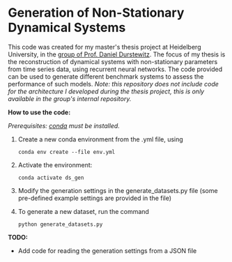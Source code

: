 # Generation of Non-Stationary Dynamical Systems

This code was created for my master's thesis project at Heidelberg University, in the [group of Prof. Daniel Durstewitz](https://durstewitzlab.github.io). The focus of my thesis is the reconstruction of dynamical systems with non-stationary parameters from time series data, using recurrent neural networks. The code provided can be used to generate different benchmark systems to assess the performance of such models. *Note: this repository does not include code for the architecture I developed during the thesis project, this is only available in the group's internal repository.*


**How to use the code:**

*Prerequisites: [conda](https://docs.conda.io/en/latest/) must be installed.*

1. Create a new conda environment from the .yml file, using 

   ```
   conda env create --file env.yml
   ```

2. Activate the environment:

   ```
   conda activate ds_gen
   ```

3. Modify the generation settings in the generate_datasets.py file (some pre-defined example settings are provided in the file)

4. To generate a new dataset, run the command

   ```
   python generate_datasets.py
   ```



**TODO:**

- Add code for reading the generation settings from a JSON file
